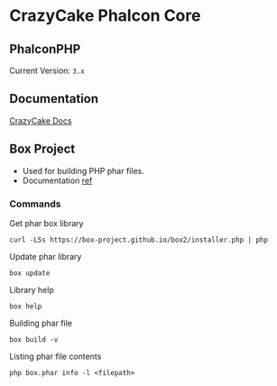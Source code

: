 CrazyCake Phalcon Core
======================

## PhalconPHP

Current Version: `3.x`

## Documentation

[CrazyCake Docs](http://docs.crazycake.cl/)

## Box Project

- Used for building PHP phar files.
- Documentation [ref](http://box-project.org/)

### Commands
Get phar box library
```
curl -LSs https://box-project.github.io/box2/installer.php | php
```

Update phar library
```
box update
```

Library help
```
box help
```

Building phar file
```
box build -v
```

Listing phar file contents
```
php box.phar info -l <filepath>
```
